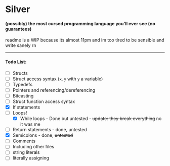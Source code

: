 # Silver  
#### (possibly) the most cursed programming language you'll ever see (no guarantees)  
readme is a WIP because its almost 11pm and im too tired to be sensible and write sanely rn

---

#### Todo List:
- [ ] Structs
- [ ] Struct access syntax (`x.y` with `y` a variable)
- [ ] Typedefs
- [ ] Pointers and referencing/dereferencing
- [ ] Bitcasting
- [ ] Struct function access syntax
- [X] If statements
- [ ] Loops!
  - [X] While loops - Done but untested - ~~update: they break everything~~ no it was me
- [ ] Return statements - done, untested
- [X] Semicolons - done, ~~untested~~
- [ ] Comments
- [ ] Including other files
- [ ] string literals
- [ ] literally assigning
